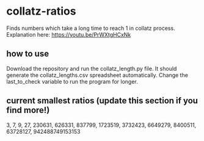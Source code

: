 # collatz-ratios

Finds numbers which take a long time to reach 1 in collatz process. Explanation here: https://youtu.be/PrWXtgHCxNk

## how to use
Download the repository and run the collatz_length.py file. It should generate the collatz_lengths.csv spreadsheet automatically. Change the last_to_check variable to run the program for longer.

## current smallest ratios (update this section if you find more!)
3, 7, 9, 27, 230631, 626331, 837799, 1723519, 3732423, 6649279, 8400511, 63728127, 942488749153153
